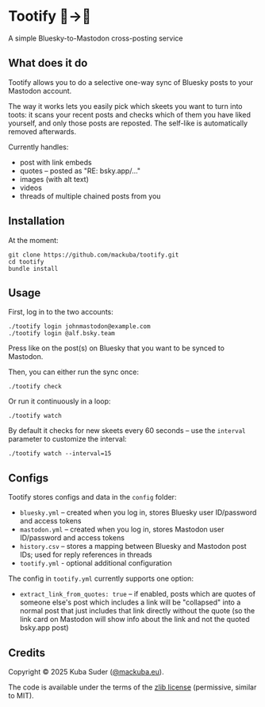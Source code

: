 # Tootify 🦋→🐘

A simple Bluesky-to-Mastodon cross-posting service


## What does it do

Tootify allows you to do a selective one-way sync of Bluesky posts to your Mastodon account.

The way it works lets you easily pick which skeets you want to turn into toots: it scans your recent posts and checks which of them you have liked yourself, and only those posts are reposted. The self-like is automatically removed afterwards.

Currently handles:

- post with link embeds
- quotes – posted as "RE: bsky.app/..."
- images (with alt text)
- videos
- threads of multiple chained posts from you


## Installation

At the moment:

    git clone https://github.com/mackuba/tootify.git
    cd tootify
    bundle install


## Usage

First, log in to the two accounts:

    ./tootify login johnmastodon@example.com
    ./tootify login @alf.bsky.team

Press like on the post(s) on Bluesky that you want to be synced to Mastodon.

Then, you can either run the sync once:

    ./tootify check

Or run it continuously in a loop:

    ./tootify watch

By default it checks for new skeets every 60 seconds – use the `interval` parameter to customize the interval:

    ./tootify watch --interval=15


## Configs

Tootify stores configs and data in the `config` folder:

* `bluesky.yml` – created when you log in, stores Bluesky user ID/password and access tokens
* `mastodon.yml` – created when you log in, stores Mastodon user ID/password and access tokens
* `history.csv` – stores a mapping between Bluesky and Mastodon post IDs; used for reply references in threads
* `tootify.yml` - optional additional configuration

The config in `tootify.yml` currently supports one option:

- `extract_link_from_quotes: true` – if enabled, posts which are quotes of someone else's post which includes a link will be "collapsed" into a normal post that just includes that link directly without the quote (so the link card on Mastodon will show info about the link and not the quoted bsky.app post)


## Credits

Copyright © 2025 Kuba Suder ([@mackuba.eu](https://bsky.app/profile/mackuba.eu)).

The code is available under the terms of the [zlib license](https://choosealicense.com/licenses/zlib/) (permissive, similar to MIT).
